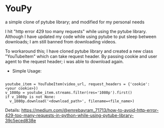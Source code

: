 # YouPy
a simple clone of pytube library; and modified for my personal needs

I hit "http error 429 too many requests" while using the pytube library.
Although I have updated my code while using pytube to put sleep between downloads; I am still banned from downloading videos.

To workaround this; I have cloned pytube library and created a new class "YouTubeItem" which can take request header.
By passing cookie and user agent to the request header; i was able to download again.

- Simple Usage:

```from YouPy import YouTubeItem

youtube_item = YouTubeItem(video_url, request_headers = {'cookie': <your cookie>})
v_1080p = youtube_item.streams.filter(res='1080p').first()
if v_1080p is not None:
  v_1080p.download('<download_path>', filename=<file_name>)

```
Details:
https://medium.com/@emrebayram_71713/how-to-avoid-http-error-429-too-many-requests-in-python-while-using-pytube-library-39c5eced838e
